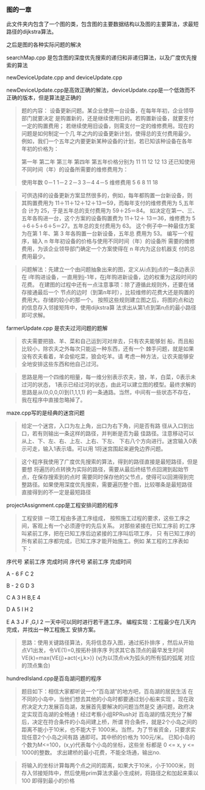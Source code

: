 ### 图的一章
此文件夹内包含了一个图的类，包含图的主要数据结构以及图的主要算法，求最短路径的dijkstra算法。

之后是图的各种实际问题的解决

searchMap.cpp
是包含图的深度优先搜索的递归和非递归算法，以及广度优先搜索的算法

newDeviceUpdate.cpp and deviceUpdate.cpp

newDeviceUpdate.cpp是高效正确的解法，deviceUpdate.cpp是一个低效而不正确的版本，但是算法是正确的
>题的内容： 设备更新问题。某企业使用一台设备，在每年年初，企业领导部门就要决定
  是购置新的，还是继续使用旧的。若购置新设备，就要支付一定的购置费用；
  若继续使用旧设备，则需支付一定的维修费用。现在的问题是如何制定一个几
  年之内的设备更新计划，使得总的支付费用最少。
  例如，我们一个五年之内要更新某种设备的计划，若已知该种设备在各年
  年初的价格为：
  >
  > 第一年 第二年 第三年 第四年 第五年价格分别为
  11 11 12 12 13
  还已知使用不同时间（年）的设备所需要的维修费用为：
  >
  >使用年数 0－1 1－2 2－3 3－4 4－5
  维修费用 5 6 8 11 18
  
  >可供选择的设备更新方案显然很多的，例如，每年都购置一台新设备，则
  其购置费用为 11＋11＋12＋12＋13＝59，而每年支付的维修费用为 5,五年合
  计为 25，于是五年总的支付费用为 59＋25＝84。
  如决定在第一、三、五年各购进一台，这个方案的设备购置费为 11＋12＋
  13＝36，维修费为 5＋6＋5＋6＋5＝27。五年总的支付费用为 63。
  这个例子中一种最佳方案为在第 1 年、第 3 年各购置一台新设备，五年总
  费用为 53。
  编写一个程序，输入 n 年年初设备的价格与使用不同时间（年）的设备所
  需要的维修费用，为该企业领导部门确定一个方案使得在 n 年内为这台机器支
  付的总费用最少。
  
  >问题解法：先建立一个由问题抽象出来的图，定义从i点到j点的一条边表示在
  i年购进设备，一直用到j-1年，在j年购进新设备，边的权重为这段时间的花费。
  在建图的过程中还有一点注意事项：除了遵循此规则外，还要在储存接通最后一个
  节点的边时（到第n年时），比较维修的花费大还是购置的费用大。存储的较小的那一个。
  按照这些规则建立图之后，将图的点和边的信息存入邻接矩阵中，使用dijkstra算
  法求出从第1点到第n点的最小路径即可求解。
  
farmerUpdate.cpp  是农夫过河问题的题解
> 农夫需要把狼、羊、菜和自己运到河对岸去，只有农夫能够划
船，而且船比较小，除农夫之外每次只能运一种东西，还有一个
棘手问题，就是如果没有农夫看着，羊会偷吃菜，狼会吃羊。请
考虑一种方法，让农夫能够安全地安排这些东西和他自己过河。

> 思路是用一个四维的相量，每一维分别表示农夫，狼，羊，白菜，0表示未过河的状态，
1表示已经过河的状态，由此可以建立图的模型。最终求解的思路是从(0,0,0,0)到(1,1,1,1)
的一条通路。当然，中间有一些状态不存在，我在程序中直接忽略掉了。

maze.cpp写的是经典的迷宫问题
> 给定一个迷宫，入口为左上角，出口为右下角，问是否有路
  径从入口到出口，若有则输出一条这样的路径，并判断是否为最
  佳路径。注意移动可以从上、下、左、右、上左、上右、下左、
  下右八个方向进行。迷宫输入0表示可走，输入1表示墙。可以用
  1将迷宫围起来避免边界问题。
  
> 这个程序我使用了广度优先搜索的算法，得到的路径直接是最短路径，但是要想
将遍历的点转换为实际的路径，需要从最后终结节点回溯到起始节点，在保存搜索到的点时
需要同时保存他的父节点，使得可以回溯得到完整路径。如果使用深度优先搜索，需要遍历整个图，比较哪条是最短路径
直接得到的不一定是最短路径

projectAssignment.cpp是工程安排问题的程序
> 工程安排
  一项工程由多道工序组成， 按照施工过程的要求，这些工序之
  间，客观上有一个必须遵守的先后关系。 对那些紧接在已知工序前
  的工序叫紧前工序，把在已知工序后边紧接的工序叫后项工序， 只
  有已知工序的所有紧前工序都完成，已知工序才能开始施工。例如
  某工程的工序表如下：
  
  序代号 紧前工序 完成时间 序代号 紧前工序 完成时间
  
  A         -        6        F      C        2
  
  B         -        2        G      D        3
  
  C         A        3        H      B,E      4
  
  D         A        5        I      H        2
  
  E         A        3        J      F ,G,I   2
  一天中可以同时进行若干道工序。
  编程实现：工程最少在几天内完成，并找出一种工程施工
  安排方案。
  
  > 思路：使用关键路径算法，先将信息存入图，通过拓扑排序
  ，然后从开始点V1出发，令VE(1)=0,按拓朴排序序
     列求其它各顶点的最早发生时间
     VE(k)=max{VE(j)+act(<j,k>)}
     (vj为以顶点vk为弧头的所有弧的弧尾
     对应的顶点集合)


hundredIsland.cpp是百岛湖问题的程序
> 题目如下：相信大家都听说一个“百岛湖”的地方吧，百岛湖的居民生活
       在不同的小岛中，当他们想去其他的小岛时都要通过划小船来实现
       。现在政府决定大力发展百岛湖，发展首先要解决的问题当然是交
       通问题，政府决定实现百岛湖的全畅通！经过考察小组RPRush对
       百岛湖的情况充分了解后，决定在符合条件的小岛间建上桥，所谓
       符合条件，就是2个小岛之间的距离不能小于10米，也不能大于
       1000米。当然，为了节省资金，只要求实现任意2个小岛之间有路
       通即可。其中桥的价格为 100元/米。
       已知小岛的个数为M<=100，(x,y)代表每个小岛的坐标，这些坐
       标都是 0 <= x, y <= 1000的整数。
       求出建桥的最小花费，不能全场通，输出no.
       
> 将输入的坐标计算每两个点之间的距离，如果大于10米，小于1000米，则
存入邻接矩阵中，然后使用prim算法求最小生成树，将路径之和加起来乘以100
即得到最小的价格

